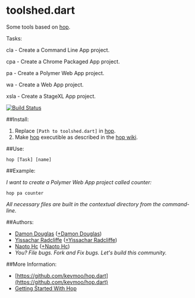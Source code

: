 toolshed.dart
=============

Some tools based on [hop](https://github.com/kevmoo/hop.dart).

Tasks:

cla - Create a Command Line App project.

cpa - Create a Chrome Packaged App project.

pa - Create a Polymer Web App project.

wa - Create a Web App project.

xsla - Create a StageXL App project.

[![Build Status](https://drone.io/github.com/damondouglas/toolshed.dart/status.png)](https://drone.io/github.com/damondouglas/toolshed.dart/latest)

##Install:

1.  Replace `[Path to toolshed.dart]` in [hop](https://github.com/damondouglas/toolshed.dart/blob/master/hop).
2.  Make [hop](https://github.com/damondouglas/toolshed.dart/blob/master/hop) executible as described in the [hop wiki](https://github.com/kevmoo/hop.dart/wiki/Using-Hop,-Part-3:-Transform-Your-Hop-Task-Application-Into-an-Executable-to-Run-Anywhere).

##Use:

`hop [Task] [name]`

##Example:

_I want to create a Polymer Web App project called counter:_

`hop pa counter`

_All necessary files are built in the contextual directory from the command-line._

##Authors:
 * [Damon Douglas](https://github.com/damondouglas) ([+Damon Douglas](https://plus.google.com/u/0/108940381045821372455))
 * [Yissachar Radcliffe](https://github.com/yissachar) ([+Yissachar Radcliffe](https://plus.google.com/u/0/103867820058265110617))
 * [Naoto Hc](https://github.com/naotohc) ([+Naoto Hc](https://plus.google.com/116785868972125654368))
 * _You? File bugs. Fork and Fix bugs. Let's build this community._
 
##More Information:
 * [https://github.com/kevmoo/hop.dart](https://github.com/kevmoo/hop.dart)
 * [Getting Started With Hop](https://github.com/kevmoo/hop.dart/wiki#getting-started-guides)
